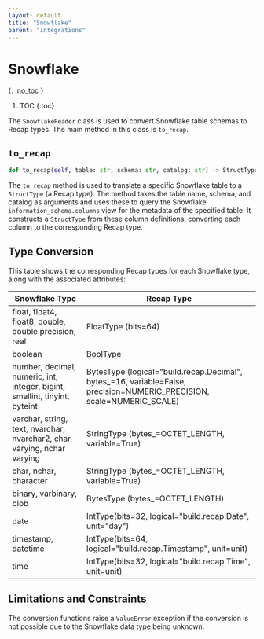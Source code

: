 ```yaml
---
layout: default
title: "Snowflake"
parent: "Integrations"
---
```


# Snowflake
{: .no_toc }

1. TOC
{:toc}

The `SnowflakeReader` class is used to convert Snowflake table schemas to Recap types. The main method in this class is `to_recap`.

## `to_recap`

```python
def to_recap(self, table: str, schema: str, catalog: str) -> StructType
```

The `to_recap` method is used to translate a specific Snowflake table to a `StructType` (a Recap type). The method takes the table name, schema, and catalog as arguments and uses these to query the Snowflake `information_schema.columns` view for the metadata of the specified table. It constructs a `StructType` from these column definitions, converting each column to the corresponding Recap type.

## Type Conversion

This table shows the corresponding Recap types for each Snowflake type, along with the associated attributes:

| Snowflake Type | Recap Type |
|-----------------|------------------------------------|
| float, float4, float8, double, double precision, real | FloatType (bits=64) |
| boolean | BoolType |
| number, decimal, numeric, int, integer, bigint, smallint, tinyint, byteint | BytesType (logical="build.recap.Decimal", bytes_=16, variable=False, precision=NUMERIC_PRECISION, scale=NUMERIC_SCALE) |
| varchar, string, text, nvarchar, nvarchar2, char varying, nchar varying | StringType (bytes_=OCTET_LENGTH, variable=True) |
| char, nchar, character | StringType (bytes_=OCTET_LENGTH, variable=True) |
| binary, varbinary, blob | BytesType (bytes_=OCTET_LENGTH) |
| date | IntType(bits=32, logical="build.recap.Date", unit="day") |
| timestamp, datetime | IntType(bits=64, logical="build.recap.Timestamp", unit=unit) |
| time | IntType(bits=32, logical="build.recap.Time", unit=unit) |

## Limitations and Constraints

The conversion functions raise a `ValueError` exception if the conversion is not possible due to the Snowflake data type being unknown.